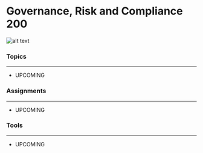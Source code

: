 # Governance, Risk and Compliance 200

![alt text](../images/grc200wc.jpg "Aggregated From Lesson Files")


### Topics
------

* UPCOMING


### Assignments
------

* UPCOMING


### Tools
------

* UPCOMING